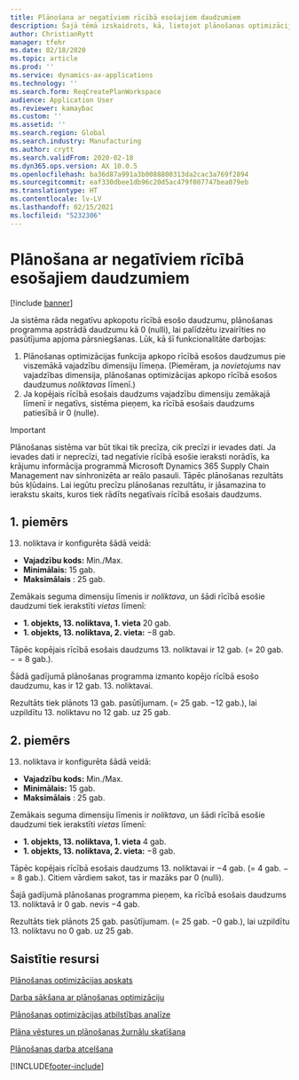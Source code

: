 ```yaml
---
title: Plānošana ar negatīviem rīcībā esošajiem daudzumiem
description: Šajā tēmā izskaidrots, kā, lietojot plānošanas optimizāciju, tiek apstrādāts negatīvs rīcībā esošais daudzums.
author: ChristianRytt
manager: tfehr
ms.date: 02/18/2020
ms.topic: article
ms.prod: ''
ms.service: dynamics-ax-applications
ms.technology: ''
ms.search.form: ReqCreatePlanWorkspace
audience: Application User
ms.reviewer: kamaybac
ms.custom: ''
ms.assetid: ''
ms.search.region: Global
ms.search.industry: Manufacturing
ms.author: crytt
ms.search.validFrom: 2020-02-18
ms.dyn365.ops.version: AX 10.0.5
ms.openlocfilehash: ba36d87a991a3b0088800313da2cac3a769f2894
ms.sourcegitcommit: eaf330dbee1db96c20d5ac479f007747bea079eb
ms.translationtype: HT
ms.contentlocale: lv-LV
ms.lasthandoff: 02/15/2021
ms.locfileid: "5232306"
---
```

# <a name="planning-with-negative-on-hand-quantities"></a>Plānošana ar negatīviem rīcībā esošajiem daudzumiem

[!include [banner](../../includes/banner.md)]

Ja sistēma rāda negatīvu apkopotu rīcībā esošo daudzumu, plānošanas programma apstrādā daudzumu kā 0 (nulli), lai palīdzētu izvairīties no pasūtījuma apjoma pārsniegšanas. Lūk, kā šī funkcionalitāte darbojas:

1. Plānošanas optimizācijas funkcija apkopo rīcībā esošos daudzumus pie viszemākā vajadzību dimensiju līmeņa. (Piemēram, ja *novietojums* nav vajadzības dimensija, plānošanas optimizācijas apkopo rīcībā esošos daudzumus *noliktavas* līmenī.)
1. Ja kopējais rīcībā esošais daudzums vajadzību dimensiju zemākajā līmenī ir negatīvs, sistēma pieņem, ka rīcībā esošais daudzums patiesībā ir 0 (nulle).

> [!IMPORTANT]
> Plānošanas sistēma var būt tikai tik precīza, cik precīzi ir ievades dati. Ja ievades dati ir neprecīzi, tad negatīvie rīcībā esošie ieraksti norādīs, ka krājumu informācija programmā Microsoft Dynamics 365 Supply Chain Management nav sinhronizēta ar reālo pasauli. Tāpēc plānošanas rezultāts būs kļūdains. Lai iegūtu precīzu plānošanas rezultātu, ir jāsamazina to ierakstu skaits, kuros tiek rādīts negatīvais rīcībā esošais daudzums.

## <a name="example-1"></a>1. piemērs

13. noliktava ir konfigurēta šādā veidā:

- **Vajadzību kods:** Min./Max.
- **Minimālais:** 15 gab.
- **Maksimālais** : 25 gab.

Zemākais seguma dimensiju līmenis ir *noliktava*, un šādi rīcībā esošie daudzumi tiek ierakstīti *vietas* līmenī:

- **1. objekts, 13. noliktava, 1. vieta** 20 gab.
- **1. objekts, 13. noliktava, 2. vieta:** &minus;8 gab.

Tāpēc kopējais rīcībā esošais daudzums 13. noliktavai ir 12 gab. (= 20 gab. &minus; = 8 gab.).

Šādā gadījumā plānošanas programma izmanto kopējo rīcībā esošo daudzumu, kas ir 12 gab. 13. noliktavai.

Rezultāts tiek plānots 13 gab. pasūtījumam. (= 25 gab. &minus;12 gab.), lai uzpildītu 13. noliktavu no 12 gab. uz 25 gab.

## <a name="example-2"></a>2. piemērs

13. noliktava ir konfigurēta šādā veidā:

- **Vajadzību kods:** Min./Max.
- **Minimālais:** 15 gab.
- **Maksimālais** : 25 gab.

Zemākais seguma dimensiju līmenis ir *noliktava*, un šādi rīcībā esošie daudzumi tiek ierakstīti *vietas* līmenī:

- **1. objekts, 13. noliktava, 1. vieta** 4 gab.
- **1. objekts, 13. noliktava, 2. vieta:** &minus;8 gab.

Tāpēc kopējais rīcībā esošais daudzums 13. noliktavai ir &minus;4 gab. (= 4 gab. &minus; = 8 gab.). Citiem vārdiem sakot, tas ir mazāks par 0 (nulli).

Šajā gadījumā plānošanas programma pieņem, ka rīcībā esošais daudzums 13. noliktavā ir 0 gab. nevis &minus;4 gab.

Rezultāts tiek plānots 25 gab. pasūtījumam. (= 25 gab. &minus;0 gab.), lai uzpildītu 13. noliktavu no 0 gab. uz 25 gab.

## <a name="related-resources"></a>Saistītie resursi

[Plānošanas optimizācijas apskats](planning-optimization-overview.md)

[Darba sākšana ar plānošanas optimizāciju](get-started.md)

[Plānošanas optimizācijas atbilstības analīze](planning-optimization-fit-analysis.md)

[Plāna vēstures un plānošanas žurnālu skatīšana](plan-history-logs.md)

[Plānošanas darba atcelšana](cancel-planning-job.md)


[!INCLUDE[footer-include](../../../includes/footer-banner.md)]